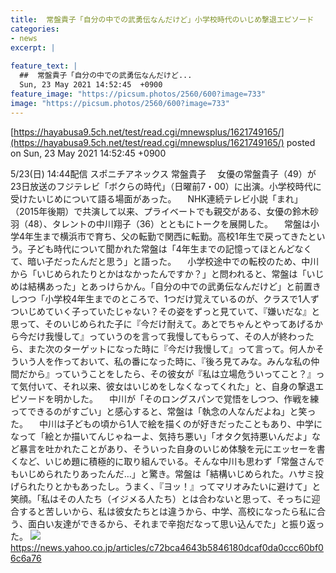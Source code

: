 ```yaml
---
title:  常盤貴子「自分の中での武勇伝なんだけど」小学校時代のいじめ撃退エピソード  
categories:
- news
excerpt: |
  
feature_text: |
  ##  常盤貴子「自分の中での武勇伝なんだけど...
  Sun, 23 May 2021 14:52:45  +0900
feature_image: "https://picsum.photos/2560/600?image=733"
image: "https://picsum.photos/2560/600?image=733"
---
```


[https://hayabusa9.5ch.net/test/read.cgi/mnewsplus/1621749165/](https://hayabusa9.5ch.net/test/read.cgi/mnewsplus/1621749165/)
posted on Sun, 23 May 2021 14:52:45  +0900

<!--more-->

5/23(日) 14:44配信 スポニチアネックス 常盤貴子 　女優の常盤貴子（49）が23日放送のフジテレビ「ボクらの時代」（日曜前7・00）に出演。小学校時代に受けたいじめについて語る場面があった。 　NHK連続テレビ小説「まれ」（2015年後期）で共演して以来、プライベートでも親交がある、女優の鈴木砂羽（48）、タレントの中川翔子（36）とともにトークを展開した。 　常盤は小学4年生まで横浜市で育ち、父の転勤で関西に転勤。高校1年生で戻ってきたという。子ども時代について聞かれた常盤は「4年生までの記憶ってほとんどなくて、暗い子だったんだと思う」と語った。 　小学校途中での転校のため、中川から「いじめられたりとかはなかったんですか？」と問われると、常盤は「いじめは結構あった」とあっけらかん。「自分の中での武勇伝なんだけど」と前置きしつつ「小学校4年生までのところで、1つだけ覚えているのが、クラスで1人ずついじめていく子っていたじゃない？その姿をずっと見ていて、『嫌いだな』と思って、そのいじめられた子に『今だけ耐えて。あとでちゃんとやってあげるから今だけ我慢して』っていうのを言って我慢してもらって、その人が終わったら、また次のターゲットになった時に『今だけ我慢して』って言って。何人かそういう人を作っておいて、私の番になった時に、『後ろ見てみな。みんな私の仲間だから』っていうことをしたら、その彼女が『私は立場危ういってこと？』って気付いて、それ以来、彼女はいじめをしなくなってくれた」と、自身の撃退エピソードを明かした。 　中川が「そのロングスパンで覚悟をしつつ、作戦を練ってできるのがすごい」と感心すると、常盤は「執念の人なんだよね」と笑った。 　中川は子どもの頃から1人で絵を描くのが好きだったこともあり、中学になって「絵とか描いてんじゃねーよ、気持ち悪い」「オタク気持悪いんだよ」など暴言を吐かれたことがあり、そういった自身のいじめ体験を元にエッセーを書くなど、いじめ題に積極的に取り組んでいる。そんな中川も思わず「常盤さんでもいじめられたりあったんだ…」と驚き。常盤は「結構いじめられた。ハサミ投げられたりとかもあったし。うまく、『ヨッ！』ってマリオみたいに避けて」と笑顔。「私はその人たち（イジメる人たち）とは合わないと思って、そっちに迎合すると苦しいから、私は彼女たちとは違うから、中学、高校になったら私に合う、面白い友達ができるから、それまで辛抱だなって思い込んでた」と振り返った。 ![](https://amd-pctr.c.yimg.jp/r/iwiz-amd/20210523-00000202-spnannex-000-4-view.jpg) https://news.yahoo.co.jp/articles/c72bca4643b5846180dcaf0da0ccc60bf06c6a76
